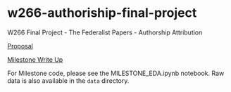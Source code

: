 # w266-authoriship-final-project
W266 Final Project - The Federalist Papers - Authorship Attribution

[Proposal](https://docs.google.com/document/d/1CHRpjHSkUJMX1DR0pms1wnwZ7JolXlRORkkrbDeq3tE/edit#)  

[Milestone Write Up](https://docs.google.com/document/d/1e42dJBtDG9LoAsgMrD6-lU__U9-wOYpsV2Lf1crYwDk/edit)

For Milestone code, please see the MILESTONE_EDA.ipynb notebook. Raw data is also available in the `data` directory.
